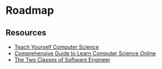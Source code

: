 Roadmap
===

Resources
---

- [Teach Yourself Computer Science](https://teachyourselfcs.com/)
- [Comprehensive Guide to Learn Computer Science Online](https://qvault.io/2020/11/18/comprehensive-guide-to-learn-computer-science-online/#Computer-Architecture-and-Hardware)
- [The Two Classes of Software Engineer](https://qvault.io/2021/03/05/the-two-classes-of-software-engineer/)

